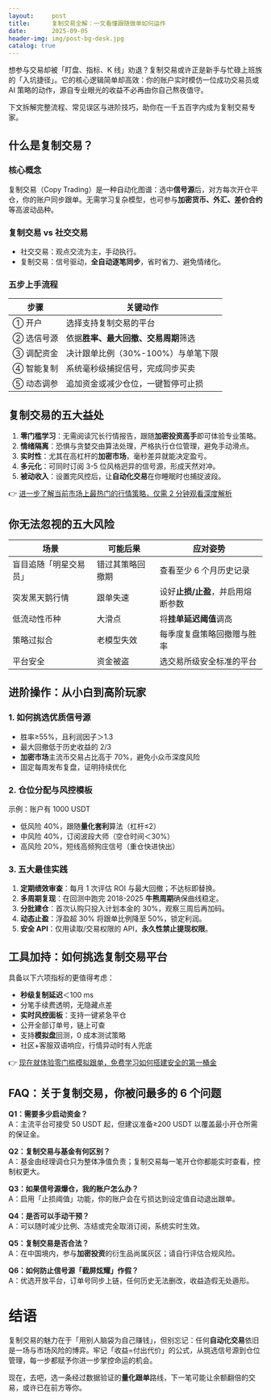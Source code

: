 ```yaml
---
layout:     post
title:      复制交易全解：一文看懂跟随做单如何运作
date:       2025-09-05
header-img: img/post-bg-desk.jpg
catalog: true
---
```


想参与交易却被「盯盘、指标、K 线」劝退？复制交易或许正是新手与忙碌上班族的「入坑捷径」。它的核心逻辑简单却高效：你的账户实时模仿一位成功交易员或 AI 策略的动作，源自专业眼光的收益不必再由你自己熬夜值守。

下文拆解完整流程、常见误区与进阶技巧，助你在一千五百字内成为复制交易专家。

## 什么是复制交易？

### 核心概念
复制交易（Copy Trading）是一种自动化图谱：选中**信号源**后，对方每次开仓平仓，你的账户同步跟单。无需学习复杂模型，也可参与**加密货币、外汇、差价合约**等高波动品种。

### 复制交易 vs 社交交易
- 社交交易：观点交流为主，手动执行。
- 复制交易：信号驱动，**全自动逐笔同步**，省时省力、避免情绪化。

### 五步上手流程
| 步骤 | 关键动作 |
| --- | --- |
| ① 开户 | 选择支持复制交易的平台 |
| ② 选信号源 | 依据**胜率、最大回撤、交易周期**筛选 |
| ③ 调配资金 | 决计跟单比例（30%-100%）与单笔下限 |
| ④ 智能复制 | 系统毫秒级捕捉信号，完成同步买卖 |
| ⑤ 动态调参 | 追加资金或减少仓位，一键暂停可止损 |

## 复制交易的五大益处

1. **零门槛学习**：无需阅读冗长行情报告，跟随**加密投资高手**即可体验专业策略。  
2. **情绪隔离**：恐惧与贪婪交由算法处理，严格执行仓位管理，避免手动滑点。  
3. **实时性**：尤其在高杠杆的**加密市场**，毫秒差异就能决定盈亏。  
4. **多元化**：可同时订阅 3-5 位风格迥异的信号源，形成天然对冲。  
5. **被动收入**：设置完风控后，让**自动化交易**在你睡眠时也捕捉波段。

👉 [进一步了解当前市场上最热门的行情策略，仅需 2 分钟观看深度解析](https://okxdog.com/)

## 你无法忽视的五大风险

| 场景 | 可能后果 | 应对姿势 |
| --- | --- | --- |
| 盲目追随「明星交易员」 | 错过其策略回撤期 | 查看至少 6 个月历史记录 |
| 突发黑天鹅行情 | 跟单失速 | 设好**止损/止盈**，并启用熔断参数 |
| 低流动性币种 | 大滑点 | 将**挂单延迟阈值**调高 |
| 策略过拟合 | 老模型失效 | 每季度复盘策略回撤赠与胜率 |
| 平台安全 | 资金被盗 | 选交易所级安全标准的平台 |

## 进阶操作：从小白到高阶玩家

### 1. 如何挑选优质信号源
- 胜率≥55%，且利润因子＞1.3  
- 最大回撤低于历史收益的 2/3  
- **加密市场**主流币交易占比高于 70%，避免小众币深度风险  
- 固定每周发布复盘，证明持续优化  

### 2. 仓位分配与风控模板
示例：账户有 1000 USDT
- 低风险 40%，跟随**量化套利**算法（杠杆≤2）  
- 中风险 40%，订阅波段大师（空仓时间＜30%）  
- 高风险 20%，短线高频狗庄信号（重仓快进快出）

### 3. 五大最佳实践
1. **定期绩效审查**：每月 1 次评估 ROI 与最大回撤；不达标即替换。  
2. **多周期复现**：在回测中跑完 2018-2025 **牛熊周期**确保曲线稳定。  
3. **分批建仓**：首次认购只投入计划本金的 30%，观察三周后再加码。  
4. **动态止盈**：浮盈超 30% 将跟单比例降至 50%，锁定利润。  
5. **安全 API**：仅用读取/交易权限的 API，**永久性禁止提现权限**。

## 工具加持：如何挑选复制交易平台

具备以下六项指标的更值得考虑：  
- **秒级复制延迟**＜100 ms  
- 分笔手续费透明，无隐藏点差  
- **实时风控面板**：支持一键紧急平仓  
- 公开全部订单号，链上可查  
- 支持**模拟盘**回测，0 成本测试策略  
- 社区+客服双语响应，行情异动时有人兜底

👉 [现在就体验零门槛模拟跟单，免费学习如何搭建安全的第一桶金](https://okxdog.com/)

## FAQ：关于复制交易，你被问最多的 6 个问题

**Q1：需要多少启动资金？**  
A：主流平台可接受 50 USDT 起，但建议准备≥200 USDT 以覆盖最小开仓所需的保证金。

**Q2：复制交易与基金有何区别？**  
A：基金由经理调仓只为整体净值负责；复制交易每一笔开仓你都能实时查看，控制权更大。

**Q3：如果信号源爆仓，我的账户怎么办？**  
A：启用「止损阈值」功能，你的账户会在亏损达到设定值自动退出跟单。

**Q4：是否可以手动干预？**  
A：可以随时减少比例、冻结或完全取消订阅，系统实时生效。

**Q5：复制交易是否合法？**  
A：在中国境内，参与**加密投资**的衍生品尚属灰区；请自行评估合规风险。

**Q6：如何防止信号源「截屏炫耀」作假？**  
A：优选开放平台，订单号同步上链，任何历史无法删改，收益造假无处遁形。

# 结语

复制交易的魅力在于「用别人脑袋为自己赚钱」，但别忘记：任何**自动化交易**依旧是一场与市场风险的博弈。牢记「收益=付出代价」的公式，从挑选信号源到仓位管理，每一步都赋予你进一步掌控命运的机会。

现在，去吧，选一条经过数据验证的**量化跟单**路线，下一笔可能让余额翻倍的交易，或许已在前方等你。